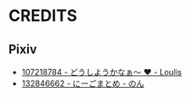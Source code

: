 # CREDITS

## Pixiv

- [107218784 - どうしようかなぁ～ ♥️ - Loulis](https://www.pixiv.net/en/artworks/107218784)
- [132846662 - にーごまとめ - のん](https://www.pixiv.net/en/artworks/132846662)
